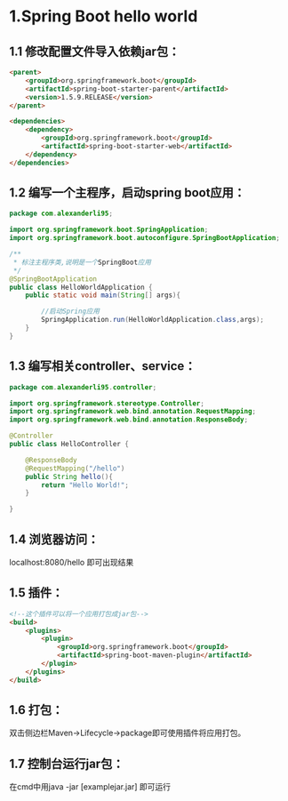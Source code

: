 # 1.Spring Boot hello world

## 1.1 修改配置文件导入依赖jar包：

~~~html
<parent>
    <groupId>org.springframework.boot</groupId>
    <artifactId>spring-boot-starter-parent</artifactId>
    <version>1.5.9.RELEASE</version>
</parent>

<dependencies>
    <dependency>
        <groupId>org.springframework.boot</groupId>
        <artifactId>spring-boot-starter-web</artifactId>
    </dependency>
</dependencies>
~~~

## 1.2 编写一个主程序，启动spring boot应用：

~~~java
package com.alexanderli95;

import org.springframework.boot.SpringApplication;
import org.springframework.boot.autoconfigure.SpringBootApplication;

/**
 * 标注主程序类,说明是一个SpringBoot应用
 */
@SpringBootApplication
public class HelloWorldApplication {
    public static void main(String[] args){

        //启动Spring应用
        SpringApplication.run(HelloWorldApplication.class,args);
    }
}

~~~

## 1.3 编写相关controller、service：

~~~java
package com.alexanderli95.controller;

import org.springframework.stereotype.Controller;
import org.springframework.web.bind.annotation.RequestMapping;
import org.springframework.web.bind.annotation.ResponseBody;

@Controller
public class HelloController {

    @ResponseBody
    @RequestMapping("/hello")
    public String hello(){
        return "Hello World!";
    }

}
~~~

## 1.4 浏览器访问：

localhost:8080/hello 即可出现结果

## 1.5 插件：

~~~html
<!--这个插件可以将一个应用打包成jar包-->
<build>
    <plugins>
        <plugin>
            <groupId>org.springframework.boot</groupId>
            <artifactId>spring-boot-maven-plugin</artifactId>
        </plugin>
    </plugins>
</build>
~~~

## 1.6 打包：

双击侧边栏Maven->Lifecycle->package即可使用插件将应用打包。

## 1.7 控制台运行jar包：

在cmd中用java -jar [examplejar.jar] 即可运行